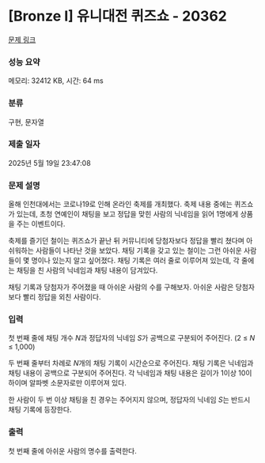 # [Bronze I] 유니대전 퀴즈쇼 - 20362 

[문제 링크](https://www.acmicpc.net/problem/20362) 

### 성능 요약

메모리: 32412 KB, 시간: 64 ms

### 분류

구현, 문자열

### 제출 일자

2025년 5월 19일 23:47:08

### 문제 설명

<p>올해 인천대에서는 코로나19로 인해 온라인 축제를 개최했다. 축제 내용 중에는 퀴즈쇼가 있는데, 초청 연예인이 채팅을 보고 정답을 맞힌 사람의 닉네임을 읽어 1명에게 상품을 주는 이벤트이다.</p>

<p>축제를 즐기던 철이는 퀴즈쇼가 끝난 뒤 커뮤니티에 당첨자보다 정답을 빨리 쳤다며 아쉬워하는 사람들이 나타난 것을 보았다. 채팅 기록을 갖고 있는 철이는 그런 아쉬운 사람들이 몇 명이나 있는지 알고 싶어졌다. 채팅 기록은 여러 줄로 이루어져 있는데, 각 줄에는 채팅을 친 사람의 닉네임과 채팅 내용이 담겨있다.</p>

<p>채팅 기록과 당첨자가 주어졌을 때 아쉬운 사람의 수를 구해보자. 아쉬운 사람은 당첨자보다 빨리 정답을 외친 사람이다.</p>

### 입력 

 <p>첫 번째 줄에 채팅 개수 <em>N</em>과 정답자의 닉네임 <em>S</em>가 공백으로 구분되어 주어진다. (2 ≤ <em>N</em> ≤ 1,000)</p>

<p>두 번째 줄부터 차례로 <em>N</em>개의 채팅 기록이 시간순으로 주어진다. 채팅 기록은 닉네임과 채팅 내용이 공백으로 구분되어 주어진다. 각 닉네임과 채팅 내용은 길이가 1이상 10이하이며 알파벳 소문자로만 이루어져 있다.</p>

<p>한 사람이 두 번 이상 채팅을 친 경우는 주어지지 않으며, 정답자의 닉네임 <em>S</em>는 반드시 채팅 기록에 등장한다.</p>

### 출력 

 <p>첫 번째 줄에 아쉬운 사람의 명수를 출력한다.</p>

